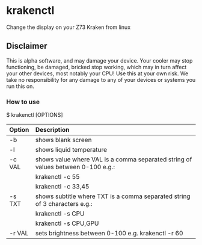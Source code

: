 # krakenctl
Change the display on your Z73 Kraken from linux

## Disclaimer
This is alpha software, and may damage your device. Your cooler may stop functioning, be damaged, bricked stop working, which may in turn affect your other devices, most notably your CPU! Use this at your own risk. We take no responsibility for any damage to any of your devices or systems you run this on. 


### How to use
$ krakenctl [OPTIONS]

| Option      | Description | 
| :---        | :---        | 
| -b          | shows blank screen      | 
| -l          | shows liquid temperature   | 
| -c VAL      | shows value where VAL is a comma separated string of values between 0-100 e.g.:   |
|             | krakenctl -c 55
|             | krakenctl -c 33,45
| -s TXT      | shows subtitle where TXT is a comma separated string of 3 characters e.g.: |
|             |  krakenctl -s CPU |
|             |  krakenctl -s CPU,GPU |
| -r VAL      | sets brightness between 0-100 e.g. krakenctl -r 60 |
